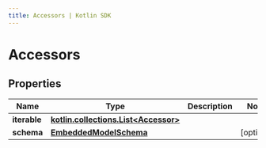 ```yaml
---
title: Accessors | Kotlin SDK
---
```




# Accessors

## Properties
Name | Type | Description | Notes
------------ | ------------- | ------------- | -------------
**iterable** | [**kotlin.collections.List&lt;Accessor&gt;**](Accessor) |  | 
**schema** | [**EmbeddedModelSchema**](EmbeddedModelSchema) |  |  [optional]




